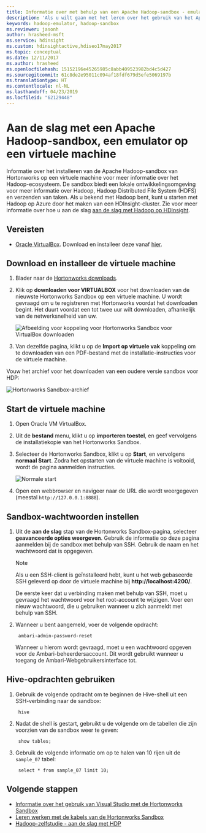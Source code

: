 ```yaml
---
title: Informatie over met behulp van een Apache Hadoop-sandbox - emulator - Azure HDInsight
description: 'Als u wilt gaan met het leren over het gebruik van het Apache Hadoop-ecosysteem, kunt u instellen een Hadoop-sandbox van Hortonworks op een Azure-machine. '
keywords: hadoop-emulator, hadoop-sandbox
ms.reviewer: jasonh
author: hrasheed-msft
ms.service: hdinsight
ms.custom: hdinsightactive,hdiseo17may2017
ms.topic: conceptual
ms.date: 12/11/2017
ms.author: hrasheed
ms.openlocfilehash: 15152196e45265985c8abb409523982bd4c5d427
ms.sourcegitcommit: 61c8de2e95011c094af18fdf679d5efe5069197b
ms.translationtype: HT
ms.contentlocale: nl-NL
ms.lasthandoff: 04/23/2019
ms.locfileid: "62129448"
---
```

# <a name="get-started-with-an-apache-hadoop-sandbox-an-emulator-on-a-virtual-machine"></a>Aan de slag met een Apache Hadoop-sandbox, een emulator op een virtuele machine

Informatie over het installeren van de Apache Hadoop-sandbox van Hortonworks op een virtuele machine voor meer informatie over het Hadoop-ecosysteem. De sandbox biedt een lokale ontwikkelingsomgeving voor meer informatie over Hadoop, Hadoop Distributed File System (HDFS) en verzenden van taken. Als u bekend met Hadoop bent, kunt u starten met Hadoop op Azure door het maken van een HDInsight-cluster. Zie voor meer informatie over hoe u aan de slag [aan de slag met Hadoop op HDInsight](apache-hadoop-linux-tutorial-get-started.md).

## <a name="prerequisites"></a>Vereisten
* [Oracle VirtualBox](https://www.virtualbox.org/). Download en installeer deze vanaf [hier](https://www.virtualbox.org/wiki/Downloads).



## <a name="download-and-install-the-virtual-machine"></a>Download en installeer de virtuele machine
1. Blader naar de [Hortonworks downloads](https://hortonworks.com/downloads/#sandbox).

2. Klik op **downloaden voor VIRTUALBOX** voor het downloaden van de nieuwste Hortonworks Sandbox op een virtuele machine. U wordt gevraagd om u te registreren met Hortonworks voordat het downloaden begint. Het duurt voordat een tot twee uur wilt downloaden, afhankelijk van de netwerksnelheid van uw.

    ![Afbeelding voor koppeling voor Hortonworks Sandbox voor VirtualBox downloaden](./media/apache-hadoop-emulator-get-started/download-sandbox.png)
3. Van dezelfde pagina, klikt u op de **Import op virtuele vak** koppeling om te downloaden van een PDF-bestand met de installatie-instructies voor de virtuele machine.

Vouw het archief voor het downloaden van een oudere versie sandbox voor HDP:

![Hortonworks Sandbox-archief](./media/apache-hadoop-emulator-get-started/hortonworks-sandbox-archive.png)


## <a name="start-the-virtual-machine"></a>Start de virtuele machine

1. Open Oracle VM VirtualBox.
2. Uit de **bestand** menu, klikt u op **importeren toestel**, en geef vervolgens de installatiekopie van het Hortonworks Sandbox.
1. Selecteer de Hortonworks Sandbox, klikt u op **Start**, en vervolgens **normaal Start**. Zodra het opstarten van de virtuele machine is voltooid, wordt de pagina aanmelden instructies.

    ![Normale start](./media/apache-hadoop-emulator-get-started/normal-start.png)
2. Open een webbrowser en navigeer naar de URL die wordt weergegeven (meestal `http://127.0.0.1:8888`).

## <a name="set-sandbox-passwords"></a>Sandbox-wachtwoorden instellen

1. Uit de **aan de slag** stap van de Hortonworks Sandbox-pagina, selecteer **geavanceerde opties weergeven**. Gebruik de informatie op deze pagina aanmelden bij de sandbox met behulp van SSH. Gebruik de naam en het wachtwoord dat is opgegeven.

   > [!NOTE]
   > Als u een SSH-client is geïnstalleerd hebt, kunt u het web gebaseerde SSH geleverd op door de virtuele machine bij **http://localhost:4200/**.

    De eerste keer dat u verbinding maken met behulp van SSH, moet u gevraagd het wachtwoord voor het root-account te wijzigen. Voer een nieuw wachtwoord, die u gebruiken wanneer u zich aanmeldt met behulp van SSH.

2. Wanneer u bent aangemeld, voer de volgende opdracht:

        ambari-admin-password-reset

    Wanneer u hierom wordt gevraagd, moet u een wachtwoord opgeven voor de Ambari-beheerdersaccount. Dit wordt gebruikt wanneer u toegang de Ambari-Webgebruikersinterface tot.

## <a name="use-hive-commands"></a>Hive-opdrachten gebruiken

1. Gebruik de volgende opdracht om te beginnen de Hive-shell uit een SSH-verbinding naar de sandbox:

        hive
2. Nadat de shell is gestart, gebruikt u de volgende om de tabellen die zijn voorzien van de sandbox weer te geven:

        show tables;
3. Gebruik de volgende informatie om op te halen van 10 rijen uit de `sample_07` tabel:

        select * from sample_07 limit 10;

## <a name="next-steps"></a>Volgende stappen
* [Informatie over het gebruik van Visual Studio met de Hortonworks Sandbox](../hdinsight-hadoop-emulator-visual-studio.md)
* [Leren werken met de kabels van de Hortonworks Sandbox](https://hortonworks.com/hadoop-tutorial/learning-the-ropes-of-the-hortonworks-sandbox/)
* [Hadoop-zelfstudie - aan de slag met HDP](https://hortonworks.com/hadoop-tutorial/hello-world-an-introduction-to-hadoop-hcatalog-hive-and-pig/)

